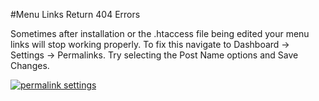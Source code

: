 #Menu Links Return 404 Errors

Sometimes after installation or the .htaccess file being edited your menu links will stop working properly. To fix this navigate to Dashboard -> Settings -> Permalinks. Try selecting the Post Name options and Save Changes.

[![permalink settings](https://www.buddyboss.com/resources/wp-content/uploads/2019/01/permalinks-1024x562.jpg)](https://www.buddyboss.com/resources/wp-content/uploads/2019/01/permalinks.jpg)